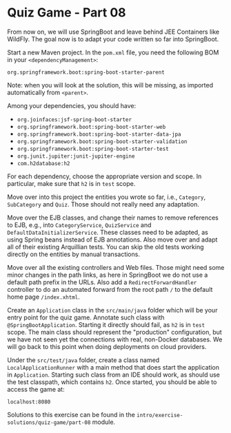 # Quiz Game - Part 08


From now on, we will use SpringBoot and leave behind JEE Containers like WildFly.
The goal now is to adapt your code written so far into SpringBoot.

Start a new Maven project.
In the `pom.xml` file, you need the following BOM in your `<dependencyManagement>`:

`org.springframework.boot:spring-boot-starter-parent`

Note: when you will look at the solution, this will be missing, as imported
automatically from `<parent>`.

Among your dependencies, you should have:

* `org.joinfaces:jsf-spring-boot-starter`
* `org.springframework.boot:spring-boot-starter-web`
* `org.springframework.boot:spring-boot-starter-data-jpa`
* `org.springframework.boot:spring-boot-starter-validation`
* `org.springframework.boot:spring-boot-starter-test`
* `org.junit.jupiter:junit-jupiter-engine`
* `com.h2database:h2`

For each dependency, choose the appropriate version and scope.
In particular, make sure that `h2` is in `test` scope.


Move over into this project the entities you wrote so far,
i.e., `Category`, `SubCategory` and `Quiz`.
Those should not really need any adaptation.

Move over the EJB classes, and change their names to remove references to
EJB, e.g., into
`CategoryService`, `QuizService` and `DefaultDataInitializerService`.
These classes need to be adapted, as using Spring beans instead of EJB annotations.
Also move over and adapt all of their existing Arquillian tests.
You can skip the old tests working directly on the entities by manual transactions.


Move over all the existing controllers and Web files. 
Those might need some minor changes in the path links, 
as here in SpringBoot we do not use
a default path prefix in the URLs.
Also add a `RedirectForwardHandler` controller to do an automated forward from 
the root path `/` to the default home page `/index.xhtml`. 

 
Create an `Application` class in the `src/main/java` folder which will be your 
entry point for the quiz game.
Annotate such class with `@SpringBootApplication`.
Starting it directly should fail, as `h2` is in `test` scope.
The main class should represent the "production" configuration, but we have
not seen yet the connections with real, non-Docker databases.
We will go back to this point when doing deployments on cloud providers.



Under the `src/test/java` folder, create a class named `LocalApplicationRunner`
with a main method that does start the application in `Application`.
Starting such class from an IDE should work, as should use the test classpath,
which contains `h2`. 
Once started, you should be able to access the game at:

`localhost:8080`

Solutions to this exercise can be found in the 
`intro/exercise-solutions/quiz-game/part-08` module. 